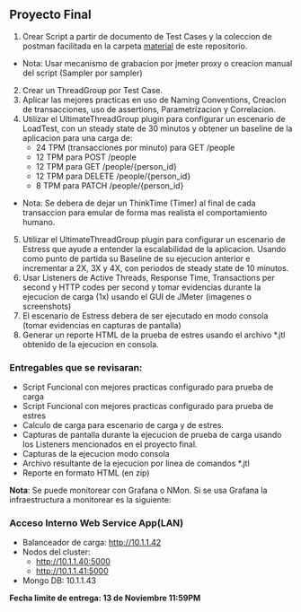 Proyecto Final
-----------------------

1. Crear Script a partir de documento de Test Cases y la coleccion de postman facilitada en la carpeta [material](https://github.com/angeleliseo/perf1/tree/main/material) de este repositorio.
* Nota: Usar mecanismo de grabacion por jmeter proxy o creacion manual del script (Sampler por sampler)
2. Crear un ThreadGroup por Test Case.
3. Aplicar las mejores practicas en uso de Naming Conventions, Creacion de transacciones, uso de assertions, Parametrizacion y Correlacion.
4. Utilizar el UltimateThreadGroup plugin para configurar un escenario de LoadTest, con un steady state de 30 minutos y obtener un baseline de la aplicacion para una carga de:
	- 24 TPM (transacciones por minuto) para GET /people
	- 12 TPM para POST /people
	- 12 TPM para GET /people/{person_id}
	- 12 TPM para DELETE /people/{person_id}
	- 8 TPM para PATCH /people/{person_id}
* Nota: Se debera de dejar un ThinkTime (Timer) al final de cada transaccion para emular de forma mas realista el comportamiento humano. 
5. Utilizar el UltimateThreadGroup plugin para configurar un escenario de Estress que ayude a entender la escalabilidad de la aplicacion. Usando como punto de partida su Baseline de su ejecucion anterior e incrementar a 2X, 3X y 4X, con periodos de steady state de 10 minutos.
6. Usar Listeners de Active Threads, Response Time, Transactions per second y HTTP codes per second y tomar evidencias durante la ejecucion de carga (1x) usando el GUI de JMeter (imagenes o screenshots)
7. El escenario de Estress debera de ser ejecutado en modo consola (tomar evidencias en capturas de pantalla)
8. Generar un reporte HTML de la prueba de estres usando el archivo *.jtl obtenido de la ejecucion en consola.
### **Entregables que se revisaran:**
* Script Funcional con mejores practicas configurado para prueba de carga
* Script Funcional con mejores practicas configurado para prueba de estres
* Calculo de carga para escenario de carga y de estres.
* Capturas de pantalla durante la ejecucion de prueba de carga usando los Listeners mencionados en el proyecto final.
* Capturas de la ejecucion modo consola
* Archivo resultante de la ejecucion por linea de comandos *.jtl
* Reporte en formato HTML (en zip)


**Nota**: Se puede monitorear con Grafana o NMon. Si se usa Grafana la infraestructura a monitorear es la siguiente:

### Acceso Interno Web Service App(LAN)

- Balanceador de carga: http://10.1.1.42
- Nodos del cluster:
  - http://10.1.1.40:5000
  - http://10.1.1.41:5000
- Mongo DB: 10.1.1.43

**Fecha limite de entrega: 13 de Noviembre 11:59PM**
